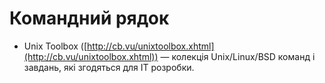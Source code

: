 # Командний рядок

* Unix Toolbox ([http://cb.vu/unixtoolbox.xhtml](http://cb.vu/unixtoolbox.xhtml)) — колекція Unix/Linux/BSD команд і завдань, які згодяться для ІТ розробки.